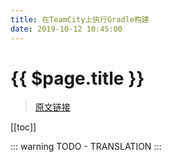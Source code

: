 ```yaml
---
title: 在TeamCity上执行Gradle构建
date: 2019-10-12 10:45:00
---
```


# {{ $page.title }}

> [原文链接](https://guides.gradle.org/executing-gradle-builds-on-teamcity/)

[[toc]]

::: warning
TODO - TRANSLATION
:::
